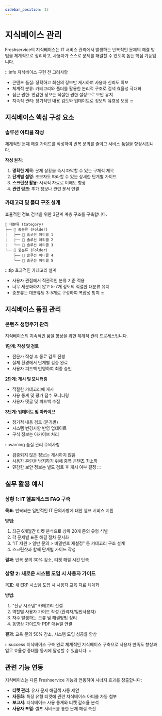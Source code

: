 ```yaml
---
sidebar_position: 13
---
```


# 지식베이스 관리

Freshservice의 지식베이스는 IT 서비스 관리에서 발생하는 반복적인 문제의 해결 방법을 체계적으로 정리하고, 사용자가 스스로 문제를 해결할 수 있도록 돕는 핵심 기능입니다.

:::info 지식베이스 구현 전 고려사항
- 콘텐츠 품질: 정확하고 최신의 정보만 게시하여 사용자 신뢰도 확보
- 체계적 분류: 카테고리와 폴더를 활용한 논리적 구조로 검색 효율성 극대화
- 접근 권한: 민감한 정보는 적절한 권한 설정으로 보안 유지
- 지속적 관리: 정기적인 내용 검토와 업데이트로 정보의 유효성 보장
:::

## 지식베이스 핵심 구성 요소

### 솔루션 아티클 작성
체계적인 문제 해결 가이드를 작성하여 반복 문의를 줄이고 서비스 품질을 향상시킵니다.

**작성 원칙**:
1. **명확한 제목**: 문제 상황을 즉시 파악할 수 있는 구체적 제목
2. **단계별 설명**: 초보자도 따라할 수 있는 상세한 단계별 가이드
3. **스크린샷 활용**: 시각적 자료로 이해도 향상
4. **관련 링크**: 추가 정보나 관련 문서 연결

### 카테고리 및 폴더 구조 설계
효율적인 정보 검색을 위한 3단계 계층 구조를 구축합니다.

```
📁 대분류 (Category)
├── 📂 중분류 (Folder)
│   ├── 📄 솔루션 아티클 1
│   ├── 📄 솔루션 아티클 2
│   └── 📄 솔루션 아티클 3
└── 📂 중분류 (Folder)
    ├── 📄 솔루션 아티클 4
    └── 📄 솔루션 아티클 5
```

:::tip 효과적인 카테고리 설계
- 사용자 관점에서 직관적인 분류 기준 적용
- 너무 세분화하지 않고 5-7개 정도의 적절한 대분류 유지
- 중분류는 대분류당 3-5개로 구성하여 복잡성 방지
:::

## 지식베이스 품질 관리

### 콘텐츠 생명주기 관리
지식베이스의 지속적인 품질 향상을 위한 체계적 관리 프로세스입니다.

**1단계: 작성 및 검토**
- 전문가 작성 후 동료 검토 진행
- 실제 환경에서 단계별 검증 완료
- 사용자 피드백 반영하여 최종 승인

**2단계: 게시 및 모니터링**
- 적절한 카테고리에 게시
- 사용 통계 및 평가 점수 모니터링
- 사용자 댓글 및 피드백 수집

**3단계: 업데이트 및 아카이브**
- 정기적 내용 검토 (분기별)
- 시스템 변경사항 반영 업데이트
- 구식 정보는 아카이브 처리

:::warning 품질 관리 주의사항
- 검증되지 않은 정보는 게시하지 않음
- 사용자 혼란을 방지하기 위해 중복 콘텐츠 최소화
- 민감한 보안 정보는 별도 검토 후 게시 여부 결정
:::

## 실무 활용 예시

### 상황 1: IT 헬프데스크 FAQ 구축
**목표**: 반복되는 일반적인 IT 문의사항에 대한 셀프 서비스 지원

**방법**:
1. 최근 6개월간 티켓 분석으로 상위 20개 문의 유형 식별
2. 각 문제별 표준 해결 절차 문서화
3. "IT 지원 > 일반 문의 > 비밀번호 재설정" 등 카테고리 구조 설계
4. 스크린샷과 함께 단계별 가이드 작성

**결과**: 반복 문의 30% 감소, 티켓 해결 시간 단축

### 상황 2: 새로운 시스템 도입 시 사용자 가이드
**목표**: 새 ERP 시스템 도입 시 사용자 교육 자료 체계화

**방법**:
1. "신규 시스템" 카테고리 신설
2. 역할별 사용자 가이드 작성 (관리자/일반사용자)
3. 자주 발생하는 오류 및 해결방법 정리
4. 동영상 가이드와 PDF 매뉴얼 연결

**결과**: 교육 문의 50% 감소, 시스템 도입 성공률 향상

:::success 지식베이스 구축 완료
체계적인 지식베이스 구축으로 사용자 만족도 향상과 업무 효율성 증대를 동시에 달성할 수 있습니다.
:::

## 관련 기능 연동

지식베이스는 다른 Freshservice 기능과 연동하여 시너지 효과를 창출합니다:

- **티켓 관리**: 유사 문제 해결책 자동 제안
- **자동화**: 특정 유형 티켓에 관련 지식베이스 아티클 자동 첨부
- **보고서**: 지식베이스 사용 통계와 티켓 감소율 분석
- **사용자 포털**: 셀프 서비스를 통한 문제 해결 촉진